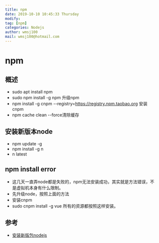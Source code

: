 ```yaml
---
title: npm
date: 2019-10-10 10:45:33 Thursday
modify:
tag: [npm]
categories: Nodejs
author: wmsj100
mail: wmsj100@hotmail.com
---
```


# npm

## 概述
- sudo apt install npm
- sudo npm install -g npm 升级npm
- npm install -g cnpm --registry=https://registry.npm.taobao.org  安装cnpm
- npm cache clean --force清除缓存

## 安装新版本node

- npm update -g
- npm install -g n 
- n latest

## npm install error

- 这几天一直弄node都是失败的，npm无法安装成功，其实就是方法错误，不是虚拟机本身有什么限制。
- 先升级node，按照上面的方法
- 安装cnpm
- sudo cnpm install -g vue 所有的资源都按照这样安装。

## 参考

- [安装新版包nodejs](https://cloud.tencent.com/developer/article/1436906)
